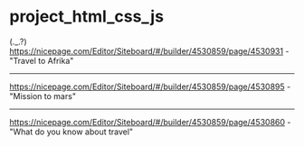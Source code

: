 # project_html_css_js 
(._.?)
https://nicepage.com/Editor/Siteboard/#/builder/4530859/page/4530931 -  "Travel to Afrika"

-----
https://nicepage.com/Editor/Siteboard/#/builder/4530859/page/4530895 -  "Mission to mars"

-----
https://nicepage.com/Editor/Siteboard/#/builder/4530859/page/4530860 -  "What do you know about travel"
